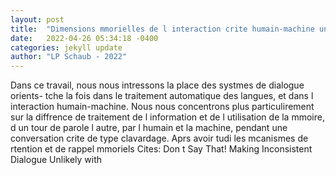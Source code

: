 ```yaml
---
layout: post
title:  "Dimensions mmorielles de l interaction crite humain-machine une approche cognitive par les modles mnmoniques pour la dtection et la correction des"
date:   2022-04-26 05:34:18 -0400
categories: jekyll update
author: "LP Schaub - 2022"
---
```

Dans ce travail, nous nous intressons  la place des systmes de dialogue orients- tche  la fois dans le traitement automatique des langues, et dans l interaction humain-machine. Nous nous concentrons plus particulirement sur la diffrence de traitement de l information et de l utilisation de la mmoire, d un tour de parole l autre, par l humain et la machine, pendant une conversation crite de type clavardage. Aprs avoir tudi les mcanismes de rtention et de rappel mmoriels Cites: Don t Say That! Making Inconsistent Dialogue Unlikely with